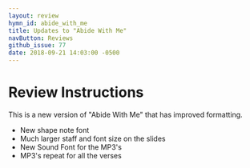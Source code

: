 ```yaml
---
layout: review
hymn_id: abide_with_me
title: Updates to "Abide With Me"
navButton: Reviews
github_issue: 77
date: 2018-09-21 14:03:00 -0500
---
```

# Review Instructions

This is a new version of "Abide With Me" that has improved formatting.

- New shape note font
- Much larger staff and font size on the slides
- New Sound Font for the MP3's
- MP3's repeat for all the verses
